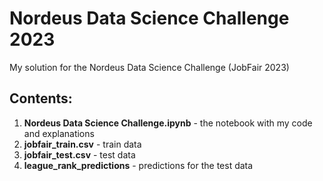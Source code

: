 # Nordeus Data Science Challenge 2023
My solution for the Nordeus Data Science Challenge (JobFair 2023)

## Contents:
1. **Nordeus Data Science Challenge.ipynb** - the notebook with my code and explanations
2. **jobfair_train.csv** - train data
3. **jobfair_test.csv** - test data
4. **league_rank_predictions** - predictions for the test data
